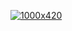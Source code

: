 [![1000x420](https://media.giphy.com/media/v1.Y2lkPTc5MGI3NjExNjViYzJkMGFlYTA2MzA5ZmE3ZTA2OGJkMGU1NjBkNjQxMDdhYTc1NyZjdD1n/ESwXtRvlx3PzPN7iIy/giphy.gif "Callum Parton")](https://github.com/ctparton)


<!---
ctparton/ctparton is a ✨ special ✨ repository because its `README.md` (this file) appears on your GitHub profile.
You can click the Preview link to take a look at your changes.
--->
